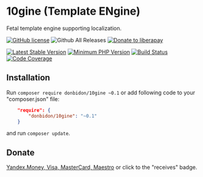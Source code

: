 # 10gine (Template ENgine)
Fetal template engine supporting localization.
 
[![GitHub license](https://img.shields.io/github/license/donbidon/10gine.svg)](https://github.com/donbidon/Am-I-Online/blob/master/LICENSE)
![Github All Releases](https://img.shields.io/github/downloads/donbidon/10gine/total.svg)
[![Donate to liberapay](http://img.shields.io/liberapay/receives/don.bidon.svg?logo=liberapay)](https://liberapay.com/don.bidon/donate)

[![Latest Stable Version](https://img.shields.io/packagist/v/donbidon/10gine.svg?style=flat-square)](https://packagist.org/packages/donbidon/10gine)
[![Minimum PHP Version](https://img.shields.io/badge/php-%5E7.2-8892BF.svg?style=flat-square)](https://php.net/)
[![Build Status](https://travis-ci.com/donbidon/10gine.svg?branch=master)](https://travis-ci.com/donbidon/10gine)
[![Code Coverage](https://codecov.io/gh/donbidon/10gine/branch/master/graph/badge.svg)](https://codecov.io/gh/donbidon/10gine)

## Installation
Run ` composer require donbidon/10gine ~0.1 ` or add following code to your "composer.json" file:
```json
    "require": {
        "donbidon/10gine": "~0.1"
    }
```
and run ` composer update `.

## Donate

[Yandex.Money, Visa, MasterCard, Maestro](https://money.yandex.ru/to/41001351141494) or click to the "receives" badge.
